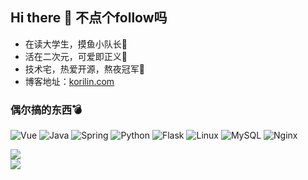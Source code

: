 ## Hi there 👋 不点个follow吗

- 在读大学生，摸鱼小队长🏫
- 活在二次元，可爱即正义🌌
- 技术宅，热爱开源，熬夜冠军🌛
- 博客地址：[korilin.com](https://korilin.com/)

### 偶尔搞的东西💣

![Vue](https://img.shields.io/badge/-Vue-4FC08D?style=flat-square&logo=Vue.js&logoColor=fff)
![Java](https://img.shields.io/badge/-Java-007396?style=flat-square&logo=Java&logoColor=fff)
![Spring](https://img.shields.io/badge/-Spring-6DB33F?style=flat-square&logo=Spring&logoColor=fff)
![Python](https://img.shields.io/badge/-Python-3776AB?style=flat-square&logo=Python&logoColor=fff)
![Flask](https://img.shields.io/badge/-Flask-000000?style=flat-square&logo=Python&logoColor=fff)
![Linux](https://img.shields.io/badge/-Linux-0D597F?style=flat-square&logo=Linux&logoColor=fff)
![MySQL](https://img.shields.io/badge/-MySQL-4479A1?style=flat-square&logo=MySQL&logoColor=fff)
![Nginx](https://img.shields.io/badge/-Nginx-269539?style=flat-square&logo=Nginx&logoColor=fff)

<div>
<a href="https://github.com/anuraghazra/github-readme-stats">
    <img src="https://github-readme-stats.vercel.app/api?username=korilin&show_icons=true&icon_color=88c0d0&text_color=273849&title_color=41b883&hide_title=false&line_height=30">
</a>
</div>

<div>
<a href="https://github.com/anuraghazra/github-readme-stats">
    <img src="https://github-readme-stats.vercel.app/api/top-langs/?username=korilin&theme=vue&layout=compact&card_width=450&langs_count=10&hide=html,css&custom_title=Github Languages Stats">
</a>
</div>
